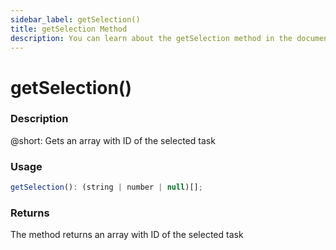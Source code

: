 ```yaml
---
sidebar_label: getSelection()
title: getSelection Method
description: You can learn about the getSelection method in the documentation of the DHTMLX JavaScript To Do List library. Browse developer guides and API reference, try out code examples and live demos, and download a free 30-day evaluation version of DHTMLX To Do List.
---
```


# getSelection()

### Description

@short: Gets an array with ID of the selected task

### Usage

~~~js
getSelection(): (string | number | null)[];
~~~

### Returns

The method returns an array with ID of the selected task